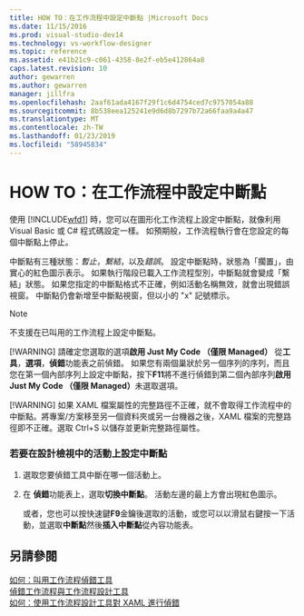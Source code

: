 ```yaml
---
title: HOW TO：在工作流程中設定中斷點 |Microsoft Docs
ms.date: 11/15/2016
ms.prod: visual-studio-dev14
ms.technology: vs-workflow-designer
ms.topic: reference
ms.assetid: e41b21c9-c061-4358-8e2f-eb5e412864a8
caps.latest.revision: 10
author: gewarren
ms.author: gewarren
manager: jillfra
ms.openlocfilehash: 2aaf61ada4167f29f1c6d4754ced7c9757054a88
ms.sourcegitcommit: 8b538eea125241e9d6d8b7297b72a66faa9a4a47
ms.translationtype: MT
ms.contentlocale: zh-TW
ms.lasthandoff: 01/23/2019
ms.locfileid: "58945834"
---
```

# <a name="how-to-set-breakpoints-in-workflows"></a>HOW TO：在工作流程中設定中斷點
使用 [!INCLUDE[wfd1](../includes/wfd1-md.md)] 時，您可以在圖形化工作流程上設定中斷點，就像利用 Visual Basic 或 C# 程式碼設定一樣。 如預期般，工作流程執行會在您設定的每個中斷點上停止。  
  
 中斷點有三種狀態：*暫止*，*繫結*，以及*錯誤*。 設定中斷點時，狀態為「擱置」，由實心的紅色圖示表示。 如果執行階段已載入工作流程型別，中斷點就會變成「繫結」狀態。 如果您指定的中斷點格式不正確，例如活動名稱無效，就會出現錯誤視窗。 中斷點仍會新增至中斷點視窗，但以小的 "x" 記號標示。  
  
> [!NOTE]
>  不支援在已叫用的工作流程上設定中斷點。  
> 
> [!WARNING]
>  請確定您選取的選項**啟用 Just My Code （僅限 Managed）** 從**工具**，**選項**，**偵錯**功能表之前偵錯。 如果您有兩個巢狀於另一個序列的序列，而且您在第一個內部序列上設定中斷點，按下**F11**將不進行偵錯到第二個內部序列<strong>啟用 Just My Code （僅限 Managed）</strong>未選取選項。  
> 
> [!WARNING]
>  如果 XAML 檔案屬性的完整路徑不正確，就不會取得工作流程中的中斷點。將專案/方案移至另一個資料夾或另一台機器之後，XAML 檔案的完整路徑即不正確。選取 Ctrl+S 以儲存並更新完整路徑屬性。  
  
### <a name="to-set-a-breakpoint-on-an-activity-in-the-design-view"></a>若要在設計檢視中的活動上設定中斷點  
  
1.  選取您要偵錯工具中斷在哪一個活動上。  
  
2.  在 **偵錯**功能表上，選取**切換中斷點**。 活動左邊的最上方會出現紅色圖示。  
  
     或者，您也可以按快速鍵**F9**金鑰後選取的活動，或您可以以滑鼠右鍵按一下活動，並選取**中斷點**然後**插入中斷點**從內容功能表。  
  
## <a name="see-also"></a>另請參閱  
 [如何：叫用工作流程偵錯工具](../workflow-designer/how-to-invoke-the-workflow-debugger.md)   
 [偵錯工作流程與工作流程設計工具](../workflow-designer/debugging-workflows-with-the-workflow-designer.md)   
 [如何：使用工作流程設計工具對 XAML 進行偵錯](../workflow-designer/how-to-debug-xaml-with-the-workflow-designer.md)